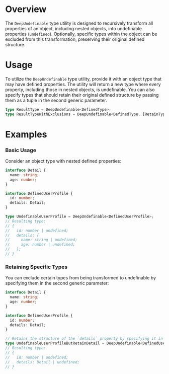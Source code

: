 # Overview

The `DeepUndefinable` type utility is designed to recursively transform all properties of an object, including nested objects, into undefinable properties (`undefined`). Optionally, specific types within the object can be excluded from this transformation, preserving their original defined structure.

# Usage

To utilize the `DeepUndefinable` type utility, provide it with an object type that may have defined properties. The utility will return a new type where every property, including those in nested objects, is undefinable. You can also specify types that should retain their original defined structure by passing them as a tuple in the second generic parameter.

```typescript
type ResultType = DeepUndefinable<DefinedType>;
type ResultTypeWithExclusions = DeepUndefinable<DefinedType, [RetainType]>;
```

# Examples

### Basic Usage

Consider an object type with nested defined properties:

```typescript
interface Detail {
  name: string;
  age: number;
}

interface DefinedUserProfile {
  id: number;
  details: Detail;
}

type UndefinableUserProfile = DeepUndefinable<DefinedUserProfile>;
// Resulting type:
// {
//   id: number | undefined;
//   details: {
//     name: string | undefined;
//     age: number | undefined;
//   };
// }
```

### Retaining Specific Types

You can exclude certain types from being transformed to undefinable by specifying them in the second generic parameter:

```typescript
interface Detail {
  name: string;
  age: number;
}

interface DefinedUserProfile {
  id: number;
  details: Detail;
}

// Retains the structure of the `details` property by specifying it in the second generic parameter.
type UndefinableUserProfileButRetainDetail = DeepUndefinable<DefinedUserProfile, [Detail]>;
// Resulting type:
// {
//   id: number | undefined;
//   details: Detail | undefined;
// }
```
